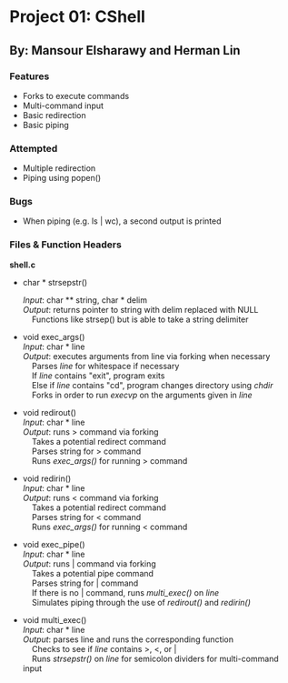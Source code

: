 # Project 01: CShell
## By: Mansour Elsharawy and Herman Lin


### Features

 * Forks to execute commands
 * Multi-command input
 * Basic redirection
 * Basic piping

### Attempted

 * Multiple redirection 
 * Piping using popen()

### Bugs

 * When piping (e.g. ls | wc), a second output is printed

### Files & Function Headers

**shell.c**
 * char * strsepstr()<p>
 *Input*: char ** string, char * delim				
 *Output*: returns pointer to string with delim replaced with NULL				
 &nbsp;&nbsp;&nbsp;&nbsp;Functions like strsep() but is able to take a string delimiter				
 
 
 * void exec_args()		
 *Input*: char * line				
 *Output*: executes arguments from line via forking when necessary				
 &nbsp;&nbsp;&nbsp;&nbsp;Parses *line* for whitespace if necessary				
 &nbsp;&nbsp;&nbsp;&nbsp;If *line* contains "exit", program exits				
 &nbsp;&nbsp;&nbsp;&nbsp;Else if *line* contains "cd", program changes directory using *chdir*				
 &nbsp;&nbsp;&nbsp;&nbsp;Forks in order to run *execvp* on the arguments given in *line*				
 
 
 * void redirout()		
 *Input*: char * line				
 *Output*: runs > command via forking				
 &nbsp;&nbsp;&nbsp;&nbsp;Takes a potential redirect command				
 &nbsp;&nbsp;&nbsp;&nbsp;Parses string for > command				
 &nbsp;&nbsp;&nbsp;&nbsp;Runs *exec_args()* for running > command				
 
 
 * void redirin()		
 *Input*: char * line				
 *Output*: runs < command via forking				
 &nbsp;&nbsp;&nbsp;&nbsp;Takes a potential redirect command				
 &nbsp;&nbsp;&nbsp;&nbsp;Parses string for < command				
 &nbsp;&nbsp;&nbsp;&nbsp;Runs *exec_args()* for running < command				
 
 
 * void exec_pipe()		
 *Input*: char * line				
 *Output*: runs | command via forking				
 &nbsp;&nbsp;&nbsp;&nbsp;Takes a potential pipe command				
 &nbsp;&nbsp;&nbsp;&nbsp;Parses string for | command				
 &nbsp;&nbsp;&nbsp;&nbsp;If there is no | command, runs *multi_exec()* on *line*				
 &nbsp;&nbsp;&nbsp;&nbsp;Simulates piping through the use of *redirout()* and *redirin()*				
 
 
 * void multi_exec()		
 *Input*: char * line				
 *Output*: parses line and runs the corresponding function				
 &nbsp;&nbsp;&nbsp;&nbsp;Checks to see if *line* contains >, <, or |				
 &nbsp;&nbsp;&nbsp;&nbsp;Runs *strsepstr()* on *line* for semicolon dividers for multi-command input				
 

